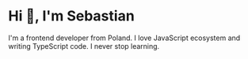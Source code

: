 # Hi :wave:, I'm Sebastian
I'm a frontend developer from Poland. I love JavaScript ecosystem and writing TypeScript code. I never stop learning.


